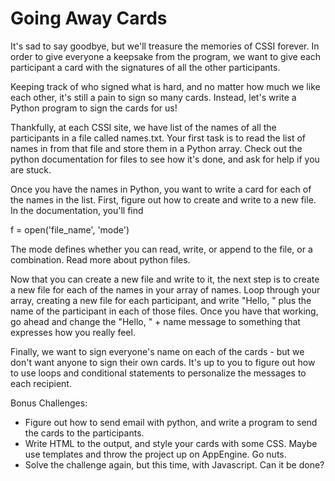 # Going Away Cards
It's sad to say goodbye, but we'll treasure the memories of CSSI forever. In order to give everyone a keepsake from the program, we want to give each participant a card with the signatures of all the other participants.

Keeping track of who signed what is hard, and no matter how much we like each other, it's still a pain to sign so many cards. Instead, let's write a Python program to sign the cards for us!

Thankfully, at each CSSI site, we have list of the names of all the participants in a file called names.txt. Your first task is to read the list of names in from that file and store them in a Python array. Check out the python documentation for files to see how it's done, and ask for help if you are stuck.

Once you have the names in Python, you want to write a card for each of the names in the list. First, figure out how to create and write to a new file. In the documentation, you'll find

f = open('file_name', 'mode')

The mode defines whether you can read, write, or append to the file, or a combination. Read more about python files.

Now that you can create a new file and write to it, the next step is to create a new file for each of the names in your array of names. Loop through your array, creating a new file for each participant, and write "Hello, " plus the name of the participant in each of those files. Once you have that working, go ahead and change the "Hello, " + name message to something that expresses how you really feel.

Finally, we want to sign everyone's name on each of the cards - but we don't want anyone to sign their own cards. It's up to you to figure out how to use loops and conditional statements to personalize the messages to each recipient.

Bonus Challenges:
 - Figure out how to send email with python, and write a program to send the cards to the participants.
- Write HTML to the output, and style your cards with some CSS. Maybe use templates and throw the project up on AppEngine. Go nuts.
- Solve the challenge again, but this time, with Javascript. Can it be done?
